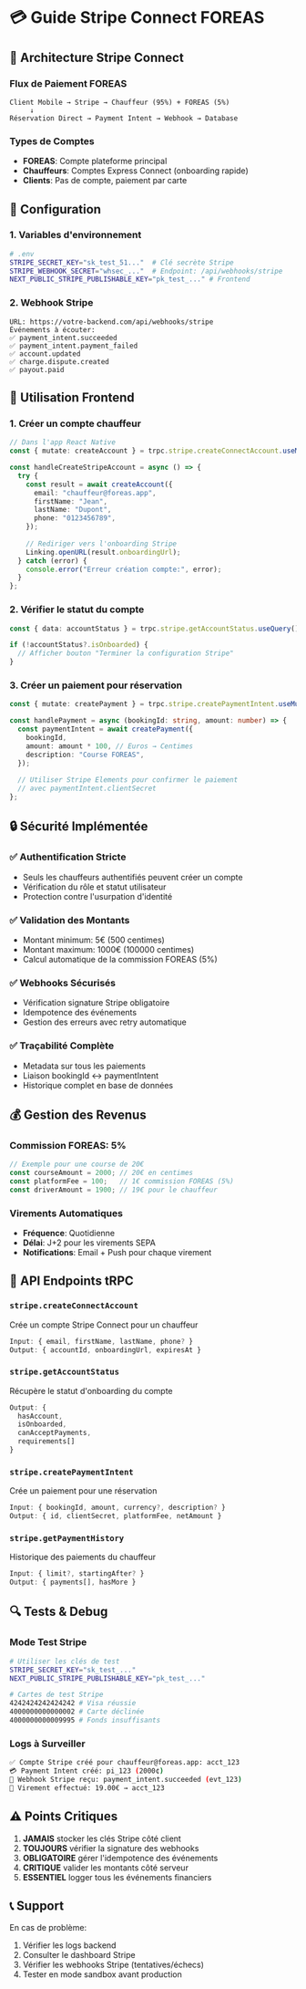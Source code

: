 # 💳 Guide Stripe Connect FOREAS

## 🎯 Architecture Stripe Connect

### Flux de Paiement FOREAS
```
Client Mobile → Stripe → Chauffeur (95%) + FOREAS (5%)
     ↓
Réservation Direct → Payment Intent → Webhook → Database
```

### Types de Comptes
- **FOREAS**: Compte plateforme principal
- **Chauffeurs**: Comptes Express Connect (onboarding rapide)
- **Clients**: Pas de compte, paiement par carte

## 🔧 Configuration

### 1. Variables d'environnement
```bash
# .env
STRIPE_SECRET_KEY="sk_test_51..."  # Clé secrète Stripe
STRIPE_WEBHOOK_SECRET="whsec_..."  # Endpoint: /api/webhooks/stripe
NEXT_PUBLIC_STRIPE_PUBLISHABLE_KEY="pk_test_..." # Frontend
```

### 2. Webhook Stripe
```
URL: https://votre-backend.com/api/webhooks/stripe
Événements à écouter:
✅ payment_intent.succeeded
✅ payment_intent.payment_failed  
✅ account.updated
✅ charge.dispute.created
✅ payout.paid
```

## 📱 Utilisation Frontend

### 1. Créer un compte chauffeur
```typescript
// Dans l'app React Native
const { mutate: createAccount } = trpc.stripe.createConnectAccount.useMutation();

const handleCreateStripeAccount = async () => {
  try {
    const result = await createAccount({
      email: "chauffeur@foreas.app",
      firstName: "Jean",
      lastName: "Dupont",
      phone: "0123456789",
    });
    
    // Rediriger vers l'onboarding Stripe
    Linking.openURL(result.onboardingUrl);
  } catch (error) {
    console.error("Erreur création compte:", error);
  }
};
```

### 2. Vérifier le statut du compte
```typescript
const { data: accountStatus } = trpc.stripe.getAccountStatus.useQuery();

if (!accountStatus?.isOnboarded) {
  // Afficher bouton "Terminer la configuration Stripe"
}
```

### 3. Créer un paiement pour réservation
```typescript
const { mutate: createPayment } = trpc.stripe.createPaymentIntent.useMutation();

const handlePayment = async (bookingId: string, amount: number) => {
  const paymentIntent = await createPayment({
    bookingId,
    amount: amount * 100, // Euros → Centimes
    description: "Course FOREAS",
  });
  
  // Utiliser Stripe Elements pour confirmer le paiement
  // avec paymentIntent.clientSecret
};
```

## 🔒 Sécurité Implémentée

### ✅ Authentification Stricte
- Seuls les chauffeurs authentifiés peuvent créer un compte
- Vérification du rôle et statut utilisateur
- Protection contre l'usurpation d'identité

### ✅ Validation des Montants
- Montant minimum: 5€ (500 centimes)
- Montant maximum: 1000€ (100000 centimes) 
- Calcul automatique de la commission FOREAS (5%)

### ✅ Webhooks Sécurisés
- Vérification signature Stripe obligatoire
- Idempotence des événements
- Gestion des erreurs avec retry automatique

### ✅ Traçabilité Complète
- Metadata sur tous les paiements
- Liaison bookingId ↔ paymentIntent
- Historique complet en base de données

## 💰 Gestion des Revenus

### Commission FOREAS: 5%
```typescript
// Exemple pour une course de 20€
const courseAmount = 2000; // 20€ en centimes
const platformFee = 100;   // 1€ commission FOREAS (5%)
const driverAmount = 1900; // 19€ pour le chauffeur
```

### Virements Automatiques
- **Fréquence**: Quotidienne
- **Délai**: J+2 pour les virements SEPA
- **Notifications**: Email + Push pour chaque virement

## 🚀 API Endpoints tRPC

### `stripe.createConnectAccount`
Crée un compte Stripe Connect pour un chauffeur
```typescript
Input: { email, firstName, lastName, phone? }
Output: { accountId, onboardingUrl, expiresAt }
```

### `stripe.getAccountStatus`
Récupère le statut d'onboarding du compte
```typescript
Output: { 
  hasAccount, 
  isOnboarded, 
  canAcceptPayments, 
  requirements[] 
}
```

### `stripe.createPaymentIntent`
Crée un paiement pour une réservation
```typescript
Input: { bookingId, amount, currency?, description? }
Output: { id, clientSecret, platformFee, netAmount }
```

### `stripe.getPaymentHistory`
Historique des paiements du chauffeur
```typescript
Input: { limit?, startingAfter? }
Output: { payments[], hasMore }
```

## 🔍 Tests & Debug

### Mode Test Stripe
```bash
# Utiliser les clés de test
STRIPE_SECRET_KEY="sk_test_..."
NEXT_PUBLIC_STRIPE_PUBLISHABLE_KEY="pk_test_..."

# Cartes de test Stripe
4242424242424242 # Visa réussie
4000000000000002 # Carte déclinée
4000000000009995 # Fonds insuffisants
```

### Logs à Surveiller
```bash
✅ Compte Stripe créé pour chauffeur@foreas.app: acct_123
💳 Payment Intent créé: pi_123 (2000¢)
📡 Webhook Stripe reçu: payment_intent.succeeded (evt_123)
💸 Virement effectué: 19.00€ → acct_123
```

## ⚠️ Points Critiques

1. **JAMAIS** stocker les clés Stripe côté client
2. **TOUJOURS** vérifier la signature des webhooks
3. **OBLIGATOIRE** gérer l'idempotence des événements
4. **CRITIQUE** valider les montants côté serveur
5. **ESSENTIEL** logger tous les événements financiers

## 📞 Support

En cas de problème:
1. Vérifier les logs backend
2. Consulter le dashboard Stripe
3. Vérifier les webhooks Stripe (tentatives/échecs)
4. Tester en mode sandbox avant production